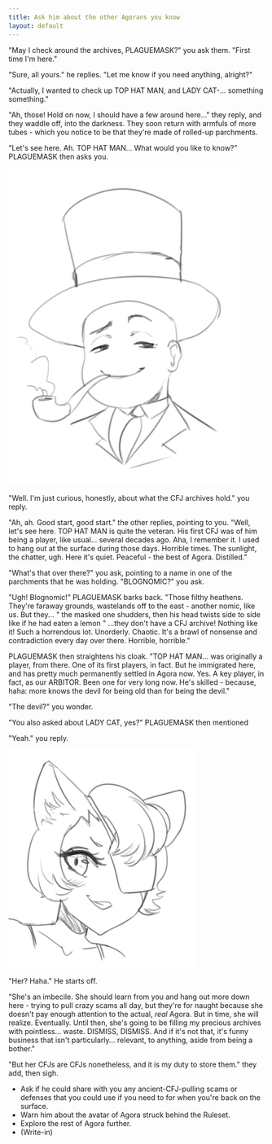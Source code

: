 ```yaml
---
title: Ask him about the other Agorans you know
layout: default
---
```



"May I check around the archives, PLAGUEMASK?" you ask them. "First time
I'm here."

"Sure, all yours." he replies. "Let me know if you need anything, alright?"

"Actually, I wanted to check up TOP HAT MAN, and LADY CAT-... something
something."

"Ah, those! Hold on now, I should have a few around here..." they reply,
and they waddle off, into the darkness. They soon return with armfuls of
more tubes - which you notice to be that they're made of rolled-up
parchments.

"Let's see here. Ah. TOP HAT MAN... What would you like to know?"
PLAGUEMASK then asks you.

![A portrait of Top Hat Man wearing his signature hat and suit. He also has a pipe in his mouth](../images/update7a.png)

"Well. I'm just curious, honestly, about what the CFJ archives hold." you
reply.

"Ah, ah. Good start, good start." the other replies, pointing to you.
"Well, let's see here. TOP HAT MAN is quite the veteran. His first CFJ was
of him being a player, like usual... several decades ago. Aha, I remember
it. I used to hang out at the surface during those days. Horrible times.
The sunlight, the chatter, ugh. Here it's quiet. Peaceful - the best of
Agora. Distilled."

"What's that over there?" you ask, pointing to a name in one of the
parchments that he was holding. "BLOGNOMIC?" you ask.

"Ugh! Blognomic!" PLAGUEMASK barks back. "Those filthy heathens. They're
faraway grounds, wastelands off to the east - another nomic, like us. But
they... " the masked one shudders, then his head twists side to side like
if he had eaten a lemon " ...they don't have a CFJ archive! Nothing like
it! Such a horrendous lot. Unorderly. Chaotic. It's a brawl of nonsense and
contradiction every day over there. Horrible, horrible."

PLAGUEMASK then straightens his cloak. "TOP HAT MAN... was originally a
player, from there. One of its first players, in fact. But he immigrated
here, and has pretty much permanently settled in Agora now. Yes. A key
player, in fact, as our ARBITOR. Been one for very long now. He's skilled -
because, haha: more knows the devil for being old than for being the devil."

"The devil?" you wonder.

"You also asked about LADY CAT, yes?" PLAGUEMASK then mentioned

"Yeah." you reply.

![A smiling portrait of Lady Cat wearing an eyepatch and tank top.](../images/update7b.png)

"Her? Haha." He starts off.

"She's an imbecile. She should learn from you and hang out more down here -
trying to pull crazy scams all day, but they're for naught because she
doesn't pay enough attention to the actual, *real* Agora. But in time, she
will realize. Eventually. Until then, she's going to be filling my precious
archives with pointless... waste. DISMISS, DISMISS. And if it's not that,
it's funny business that isn't particularly... relevant, to anything, aside
from being a bother."

"But her CFJs are CFJs nonetheless, and it is my duty to store them." they
add, then sigh.

- Ask if he could share with you any ancient-CFJ-pulling scams or defenses
that you could use if you need to for when you're back on the surface.
- Warn him about the avatar of Agora struck behind the Ruleset.
- Explore the rest of Agora further.
- (Write-in)
